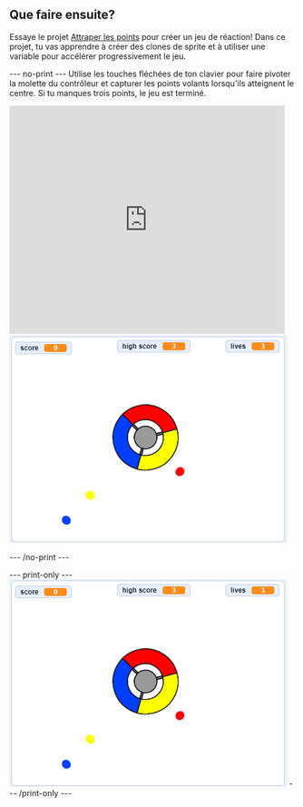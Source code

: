 ## Que faire ensuite?

Essaye le projet [Attraper les points](https://projects.raspberrypi.org/en/projects/catch-the-dots?utm_source=pathway&utm_medium=whatnext&utm_campaign=projects) pour créer un jeu de réaction! Dans ce projet, tu vas apprendre à créer des clones de sprite et à utiliser une variable pour accélérer progressivement le jeu.

\--- no-print \--- Utilise les touches fléchées de ton clavier pour faire pivoter la molette du contrôleur et capturer les points volants lorsqu'ils atteignent le centre. Si tu manques trois points, le jeu est terminé.

<div class="scratch-preview">
  <iframe allowtransparency="true" width="485" height="402" src="https://scratch.mit.edu/projects/embed/252923761/?autostart=false" frameborder="0" scrolling="no"></iframe>
  <img src="images/dots-final.png">
</div>

\--- /no-print \---

\--- print-only \--- ![Dots screenshot](images/dots-final.png) \--- /print-only \---